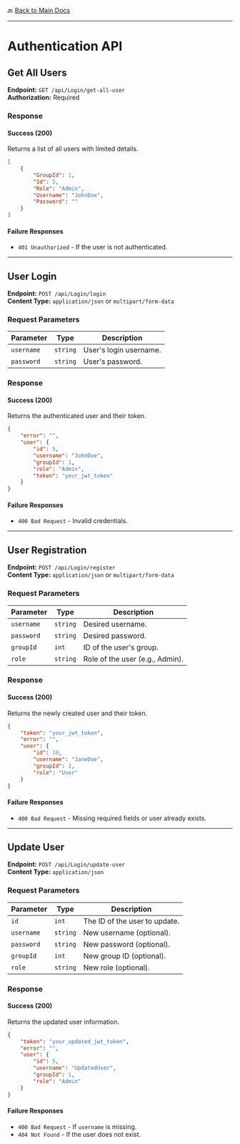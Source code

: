  
🔙 [Back to Main Docs](../README.md)  

--- 
# Authentication API

## **Get All Users**
**Endpoint:** `GET /api/Login/get-all-user`  
**Authorization:** Required  

### **Response**
#### **Success (200)**
Returns a list of all users with limited details.

```json
[
    {
        "GroupId": 1,
        "Id": 5,
        "Role": "Admin",
        "Username": "JohnDoe",
        "Password": ""
    }
]
```

#### **Failure Responses**
- `401 Unauthorized` - If the user is not authenticated.

---

## **User Login**
**Endpoint:** `POST /api/Login/login`  
**Content Type:** `application/json` or `multipart/form-data`  

### **Request Parameters**
| Parameter  | Type     | Description            |
|------------|---------|------------------------|
| `username` | `string` | User's login username. |
| `password` | `string` | User's password.       |

### **Response**
#### **Success (200)**
Returns the authenticated user and their token.

```json
{
    "error": "",
    "user": {
        "id": 5,
        "username": "JohnDoe",
        "groupId": 1,
        "role": "Admin",
        "token": "your_jwt_token"
    }
}
```

#### **Failure Responses**
- `400 Bad Request` - Invalid credentials.

---

## **User Registration**
**Endpoint:** `POST /api/Login/register`  
**Content Type:** `application/json` or `multipart/form-data`  

### **Request Parameters**
| Parameter  | Type     | Description                       |
|------------|---------|-----------------------------------|
| `username` | `string` | Desired username.                |
| `password` | `string` | Desired password.                |
| `groupId`  | `int`    | ID of the user's group.          |
| `role`     | `string` | Role of the user (e.g., Admin). |

### **Response**
#### **Success (200)**
Returns the newly created user and their token.

```json
{
    "token": "your_jwt_token",
    "error": "",
    "user": {
        "id": 10,
        "username": "JaneDoe",
        "groupId": 2,
        "role": "User"
    }
}
```

#### **Failure Responses**
- `400 Bad Request` - Missing required fields or user already exists.

---

## **Update User**
**Endpoint:** `POST /api/Login/update-user`  
**Content Type:** `application/json`  

### **Request Parameters**
| Parameter  | Type     | Description                       |
|------------|---------|-----------------------------------|
| `id`       | `int`    | The ID of the user to update.   |
| `username` | `string` | New username (optional).        |
| `password` | `string` | New password (optional).        |
| `groupId`  | `int`    | New group ID (optional).        |
| `role`     | `string` | New role (optional).            |

### **Response**
#### **Success (200)**
Returns the updated user information.

```json
{
    "token": "your_updated_jwt_token",
    "error": "",
    "user": {
        "id": 5,
        "username": "UpdatedUser",
        "groupId": 1,
        "role": "Admin"
    }
}
```

#### **Failure Responses**
- `400 Bad Request` - If `username` is missing.
- `404 Not Found` - If the user does not exist.
 
